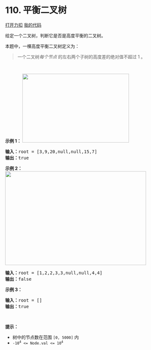 # 110. 平衡二叉树

[打开力扣](https://leetcode.cn/problems/balanced-binary-tree) [我的代码](110.balanced_binary_tree.py)

给定一个二叉树，判断它是否是高度平衡的二叉树。

本题中，一棵高度平衡二叉树定义为：

<blockquote>
一个二叉树<em>每个节点 </em>的左右两个子树的高度差的绝对值不超过 1 。
</blockquote>

 

<strong>示例 1：</strong>
<img alt="" src="https://assets.leetcode.com/uploads/2020/10/06/balance_1.jpg" style="width: 342px; height: 221px;" />
<pre>
<strong>输入：</strong>root = [3,9,20,null,null,15,7]
<strong>输出：</strong>true
</pre>

<strong>示例 2：</strong>
<img alt="" src="https://assets.leetcode.com/uploads/2020/10/06/balance_2.jpg" style="width: 452px; height: 301px;" />
<pre>
<strong>输入：</strong>root = [1,2,2,3,3,null,null,4,4]
<strong>输出：</strong>false
</pre>

<strong>示例 3：</strong>

<pre>
<strong>输入：</strong>root = []
<strong>输出：</strong>true
</pre>

 

<strong>提示：</strong>

<ul>
	<li>树中的节点数在范围 <code>[0, 5000]</code> 内</li>
	<li><code>-10<sup>4</sup> <= Node.val <= 10<sup>4</sup></code></li>
</ul>
